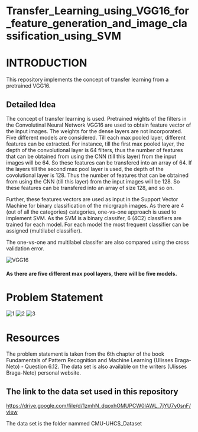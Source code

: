# Transfer_Learning_using_VGG16_for_feature_generation_and_image_classification_using_SVM

# INTRODUCTION
This repository implements the concept of transfer learning from a pretrained VGG16. 

## Detailed Idea 
The concept of transfer learning is used. Pretrained wights of the filters in the Convolutinal Neural Network VGG16 are used to obtain feature vector of the input images. The weights for the dense layers are not incorporated.
Five different models are considered. Till each max pooled layer, different features can be extracted. For instance, till the first max pooled layer, the depth of the convolutional layer is 64 filters, thus the number of features that can be obtained from using the CNN (till this layer) from the input images will be 64. So these features can be transfered into an array of 64. If the layers till the second max pool layer is used, the depth of the covolutional layer is 128. Thus the number of features that can be obtained from using the CNN (till this layer) from the input images will be 128.  So these features can be transfered into an array of size 128, and so on. 

Further, these features vectors are used as input in the Support Vector Machine for binary classification of the micrgraph images. As there are 4 (out of all the categories) categories, one-vs-one approach is used to implement SVM. As the SVM is a binary classifer, 6 (4C2) classifiers are trained for each model. For each model the most frequent classifier can be assigned (multilabel classifier).

The one-vs-one and multilabel classifer are also compared using the cross validation error. 

![VGG16](https://user-images.githubusercontent.com/115849836/203476816-7582be1c-ba50-4848-b83a-03feab704648.png)
#### As there are five different max pool layers, there will be five models.


# Problem Statement 
![1](https://user-images.githubusercontent.com/115849836/203477653-487f01f7-0f4a-4681-9fe3-fe2bc9eac2f3.png)
![2](https://user-images.githubusercontent.com/115849836/203477655-d1c89cef-eb94-4eba-9ac2-4ae6b83df418.png)
![3](https://user-images.githubusercontent.com/115849836/203477650-3000bb9a-51de-42d5-933f-df274d4b9ec6.png)

# Resources
The problem statement is taken from the 6th chapter of the book Fundamentals of Pattern Recognition and Machine Learning (Ulisses Braga-Neto) - Question 6.12.
The data set is also available on the writers (Ulisses Braga-Neto) personal website. 

## The link to the data set used in this repository 
https://drive.google.com/file/d/1zmhN_dqoxhOMUPCW0IAWL_7jYU7y0snF/view

The data set is the folder nammed CMU-UHCS_Dataset
